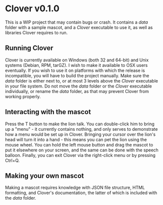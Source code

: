﻿# Clover v0.1.0
This is a WIP project that may contain bugs or crash. It contains a *data* folder with a sample mascot, and a *Clover* executable to use it, as well as libraries Clover requires to run.
## Running Clover
Clover is currently available on Windows (both 32 and 64-bit) and Unix systems (Debian, RPM, tarGZ). I wish to make it available to OSX users eventually. If you wish to use it on platforms with which the release is incompatible, you will have to build the project manually.
Make sure the *data* folder is either next to, or at most 3 levels above the *Clover* executable in your file system. Do not move the *data* folder or the *Clover* executable individually, or rename the *data* folder, as that may prevent Clover from working properly.
## Interacting with the mascot
Press the T button to make the lion talk. You can double-click him to bring up a "menu" - it currently contains nothing, and only serves to demonstrate how a menu would be set up in Clover. Bringing your cursor over the lion's head will turn it into a hand - this means you can pet the lion using the mouse wheel. You can hold the left mouse button and drag the mascot to put it elsewhere on your screen, and the same can be done with the speech balloon. Finally, you can exit Clover via the right-click menu or by pressing Ctrl+Q.
## Making your own mascot
Making a mascot requires knowledge with JSON file structure, HTML formatting, and Clover's documentation, the latter of which is included with the *data* folder.